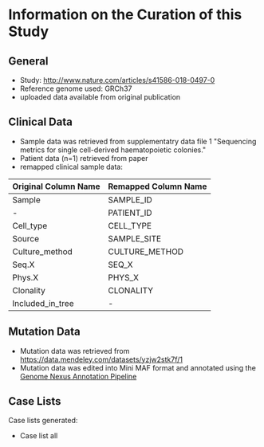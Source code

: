 # **Information on the Curation of this Study**

## General

* Study: http://www.nature.com/articles/s41586-018-0497-0
* Reference genome used: GRCh37
* uploaded data available from original publication

## Clinical Data

* Sample data was retrieved from supplementatry data file 1 "Sequencing metrics for single cell-derived haematopoietic colonies."
* Patient data (n=1) retrieved from paper
*  remapped clinical sample data:

  | Original Column Name | Remapped Column Name|
  |----------------------|---------------------|
  |Sample                |SAMPLE_ID            |
  |-                     |PATIENT_ID           |
  |Cell_type             |CELL_TYPE            |
  |Source                |SAMPLE_SITE          |
  |Culture_method        |CULTURE_METHOD       |
  |Seq.X                 |SEQ_X                |
  |Phys.X                |PHYS_X               |
  |Clonality             |CLONALITY            |
  |Included_in_tree      |-                    |

  ## Mutation Data

  * Mutation data was retrieved from https://data.mendeley.com/datasets/yzjw2stk7f/1
  * Mutation data was edited into Mini MAF format and annotated using the [Genome Nexus Annotation Pipeline](https://github.com/genome-nexus/genome-nexus-annotation-pipeline)

## Case Lists

Case lists generated:

* Case list all